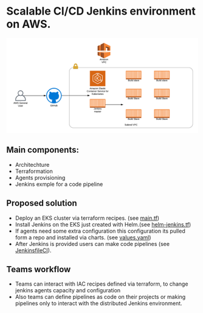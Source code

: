 # Scalable CI/CD Jenkins environment on AWS.

![](JenkinsDistributed.png)

## Main components:

* Architechture
* Terraformation
* Agents provisioning
* Jenkins exmple for a code pipeline


## Proposed solution 

* Deploy an EKS cluster via terraform recipes. (see [main.tf](terraform/main.tf))
* Install Jenkins on the EKS just created with Helm.(see [helm-jenkins.tf](terraform/helm-jenkins.tf))
* If agents need some extra configuration this configuration
its pulled form a repo and installed via charts. (see [values.yaml](values.yaml))
* After Jenkins is provided users can make code pipelines 
(see [JenkinsfileCI](JenkinsfileCI)).

## Teams workflow 

* Teams can interact with IAC recipes defined via terraform, to change jenkins agents capacity and configuration
* Also teams can define pipelines as code on their projects or making pipelines only to interact with 
the distributed Jenkins environment. 







 

